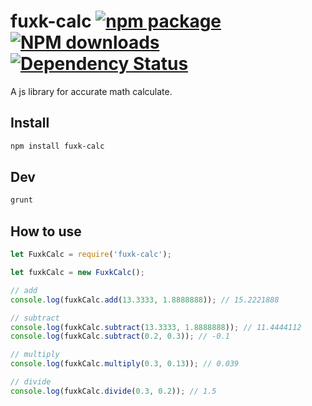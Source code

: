 # fuxk-calc [![npm package](https://img.shields.io/npm/v/fuxk-calc.svg?style=flat-square)](https://www.npmjs.org/package/fuxk-calc) [![NPM downloads](https://img.shields.io/npm/dm/fuxk-calc.svg?style=flat-square)](https://npmjs.org/package/fuxk-calc) [![Dependency Status](https://david-dm.org/zhujun24/fuxk-calc.svg?style=flat-square)](https://david-dm.org/zhujun24/fuxk-calc)

A js library for accurate math calculate.

## Install
```bash
npm install fuxk-calc
```

## Dev
```bash
grunt
```

## How to use
```js
let FuxkCalc = require('fuxk-calc');

let fuxkCalc = new FuxkCalc();

// add
console.log(fuxkCalc.add(13.3333, 1.8888888)); // 15.2221888

// subtract
console.log(fuxkCalc.subtract(13.3333, 1.8888888)); // 11.4444112
console.log(fuxkCalc.subtract(0.2, 0.3)); // -0.1

// multiply
console.log(fuxkCalc.multiply(0.3, 0.13)); // 0.039

// divide
console.log(fuxkCalc.divide(0.3, 0.2)); // 1.5
```
